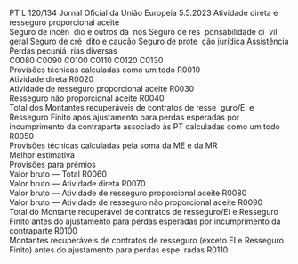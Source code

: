 PT  L 120/134 Jornal Oficial da União Europeia 5.5.2023
 Atividade direta e resseguro proporcional aceite  
Seguro de incên ­
dio e outros da ­
nos  Seguro de res ­
ponsabilidade ci ­
vil geral  Seguro de cré ­
dito e caução  Seguro de prote ­
ção jurídica  Assistência  Perdas pecuniá ­
rias diversas  
C0080  C0090  C0100  C0110  C0120  C0130  
Provisões técnicas calculadas como um todo  R0010  
Atividade direta  R0020  
Atividade de resseguro proporcional aceite  R0030  
Resseguro não proporcional aceite  R0040  
Total dos Montantes recuperáveis de contratos de resse ­
guro/EI e Resseguro Finito após ajustamento para perdas 
esperadas por incumprimento da contraparte associado às 
PT calculadas como um todo  R0050  
Provisões técnicas calculadas pela soma da ME e da MR  
Melhor estimativa  
Provisões para prémios  
Valor bruto — Total  R0060  
Valor bruto — Atividade direta  R0070  
Valor bruto — Atividade de resseguro proporcional aceite  R0080  
Valor bruto — Atividade de resseguro não proporcional 
aceite  R0090  
Total do Montante recuperável de contratos de resseguro/EI e 
Resseguro Finito antes do ajustamento para perdas esperadas 
por incumprimento da contraparte  R0100  
Montantes recuperáveis de contratos de resseguro (exceto EI 
e Resseguro Finito) antes do ajustamento para perdas espe ­
radas  R0110